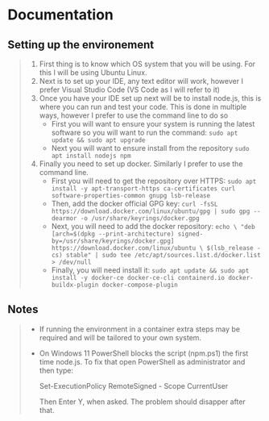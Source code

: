 # Documentation

## Setting up the environement
>
>1) First thing is to know which OS system that you will be using. For this I will be using Ubuntu Linux. 
>2) Next is to set up your IDE, any text editor will work, however I prefer Visual Studio Code (VS Code as I will refer to it)
>3) Once you have your IDE set up next will be to install node.js, this is where you can run and test your code. This is done in multiple ways, however I prefer to use the command line to do so
>    * First you will want to ensure your system is running the latest software so you will want to run the command:
>  `sudo apt update && sudo apt upgrade`
>    * Next you will want to ensure install from the repository
>   `sudo apt install nodejs npm`
>4) Finally you need to set up docker. Similarly I prefer to use the command line.
>    *  First you will need to get the repository over HTTPS:
>   `sudo apt install -y apt-transport-https ca-certificates curl software-properties-common gnupg lsb-release`
>    *  Then, add the docker official GPG key:
>   `curl -fsSL https://download.docker.com/linux/ubuntu/gpg | sudo gpg --dearmor -o /usr/share/keyrings/docker.gpg`
>    *  Next, you will need to add the docker repository:
>   `echo \ "deb [arch=$(dpkg --print-architecture) signed-by=/usr/share/keyrings/docker.gpg] https://download.docker.com/linux/ubuntu \
  $(lsb_release -cs) stable" | sudo tee /etc/apt/sources.list.d/docker.list > /dev/null`
>    *  Finally, you will need install it:
>   `sudo apt update && sudo apt install -y docker-ce docker-ce-cli containerd.io docker-buildx-plugin docker-compose-plugin`

## Notes

> * If running the environment in a container extra steps may be required and will be tailored to your own system.
>
> * On Windows 11 PowerShell blocks the script (npm.ps1) the first time node.js. To fix that open PowerShell as administrator and then type:
>
>    Set-ExecutionPolicy RemoteSigned - Scope CurrentUser
>
>     Then Enter Y, when asked. The problem should disapper after that.